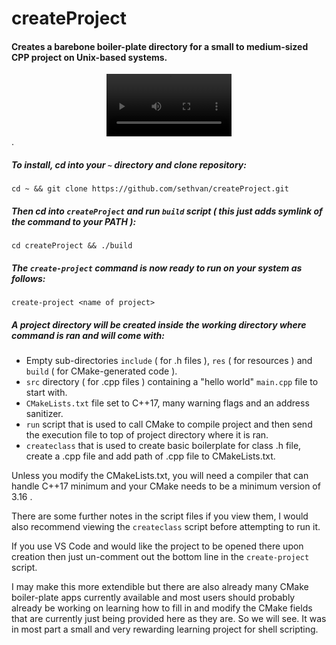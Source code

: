 # createProject
#### Creates a barebone boiler-plate directory for a small to medium-sized CPP project on Unix-based systems.  
<div align="center">
    <video width="200" src="https://user-images.githubusercontent.com/78233173/206831297-c7798826-17fc-462f-a926-9490824f9977.mp4">
</div>.  
  
##### To install, cd into your `~` directory and clone repository:
```
cd ~ && git clone https://github.com/sethvan/createProject.git
```
##### Then cd into `createProject` and run `build` script ( this just adds symlink of the command to your PATH ):
```
cd createProject && ./build
```

##### The `create-project` command is now ready to run on your system as follows:  
```
create-project <name of project>
```
##### A project directory will be created inside the working directory where command is ran and will come with:
- Empty sub-directories `include` ( for .h files ), `res` ( for resources ) and `build` ( for CMake-generated code ).
- `src` directory ( for .cpp files ) containing a "hello world" `main.cpp` file to start with.
- `CMakeLists.txt` file set to C++17, many warning flags and an address sanitizer.
- `run` script that is used to call CMake to compile project and then send the execution file to top of project directory where it is ran.
- `createclass` that is used to create basic boilerplate for class .h file, create a .cpp file and add path of .cpp file to CMakeLists.txt.

Unless you modify the CMakeLists.txt, you will need a compiler that can handle C++17 minimum and your CMake needs to be a minimum version of 3.16 . 

There are some further notes in the script files if you view them, I would also recommend viewing the `createclass` script before attempting to run it.  

If you use VS Code and would like the project to be opened there upon creation then just un-comment out the bottom line in the `create-project` script.  

I may make this more extendible but there are also already many CMake boiler-plate apps currently available and most users should probably already be working on learning how to fill in and modify the CMake fields that are currently just being provided here as they are. So we will see. It was in most part
a small and very rewarding learning project for shell scripting.  



